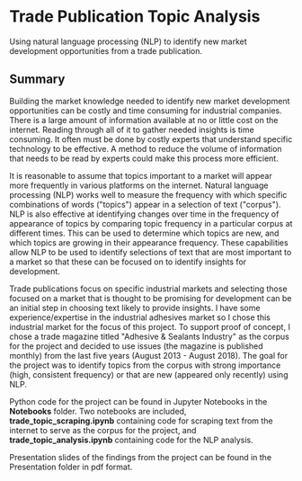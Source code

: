 # Trade Publication Topic Analysis
Using natural language processing (NLP) to identify new market development opportunities from a trade publication.

## Summary
Building the market knowledge needed to identify new market development opportunities can be costly and time consuming for industrial companies.  There is a large amount of information available at no or little cost on the internet.  Reading through all of it to gather needed insights is time consuming.  It often must be done by costly experts that understand specific technology to be effective.  A method to reduce the volume of information that needs to be read by experts could make this process more efficient.

It is reasonable to assume that topics important to a market will appear more frequently in various platforms on the internet.  Natural language processing (NLP) works well to measure the frequency with which specific combinations of words ("topics") appear in a selection of text ("corpus").  NLP is also effective at identifying changes over time in the frequency of appearance of topics by comparing topic frequency in a particular corpus at different times.  This can be used to determine which topics are new, and which topics are growing in their appearance frequency.  These capabilities allow NLP to be used to identify selections of text that are most important to a market so that these can be focused on to identify insights for development.

Trade publications focus on specific industrial markets and selecting those focused on a market that is thought to be promising for development can be an initial step in choosing text likely to provide insights.  I have some experience/expertise in the industrial adhesives market so I chose this industrial market for the focus of this project.  To support proof of concept, I chose a trade magazine titled "Adhesive & Sealants Industry" as the corpus for the project and decided to use issues (the magazine is published monthly) from the last five years (August 2013 - August 2018).  The goal for the project was to identify topics from the corpus with strong importance (high, consistent frequency) or that are new (appeared only recently) using NLP.

Python code for the project can be found in Jupyter Notebooks in the **Notebooks** folder.  Two notebooks are included, **trade_topic_scraping.ipynb** containing code for scraping text from the internet to serve as the corpus for the project, and **trade_topic_analysis.ipynb** containing code for the NLP analysis.

Presentation slides of the findings from the project can be found in the Presentation folder in pdf format.
